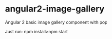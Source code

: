 # angular2-image-gallery
Angular 2 basic image gallery component with pop

Just run: npm install>npm start
